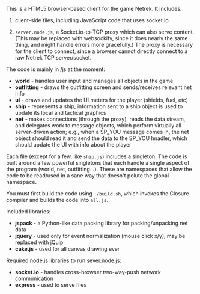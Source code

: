 This is a HTML5 browser-based client for the game Netrek.  It includes:

  1. client-side files, including JavaScript code that uses socket.io

  2. `server.node.js`, a Socket.io-to-TCP proxy which can also serve content.  (This may be replaced with websockify, since it does nearly the same thing, and might handle errors more gracefully.)  The proxy is necessary for the client to connect, since a browser cannot directly connect to a raw Netrek TCP server/socket.

The code is mainly in /js at the moment:

* **world** - handles user input and manages all objects in the game
* **outfitting** - draws the outfitting screen and sends/receives relevant net info
* **ui** - draws and updates the UI meters for the player (shields, fuel, etc)
* **ship** - represents a ship; information sent to a ship object is used to update its local and tactical graphics
* **net** - makes connections (through the proxy), reads the data stream, and delegates work to message objects, which perform virtually all server-driven action; e.g., when a SP\_YOU message comes in, the net object should read it and send the data to the SP\_YOU hnadler, which should update the UI with info about the player

Each file (except for a few, like `ship.js`) includes a singleton.  The code is built around a few powerful singletons that each handle a single aspect of the program (world, net, outfitting...).  These are namespaces that allow the code to be read/used in a sane way that doesn't polute the global namespace.

You must first build the code using `./build.sh`, which invokes the Closure compiler and builds the code into `all.js`.

Included libraries:

* **jspack** - a Python-like data packing library for packing/unpacking net data
* **jquery** - used only for event normalization (mouse click x/y), may be replaced with jQuip
* **cake.js** - used for all canvas drawing ever

Required node.js libraries to run sever.node.js:

* **socket.io** - handles cross-browser two-way-push network communication
* **express** - used to serve files

